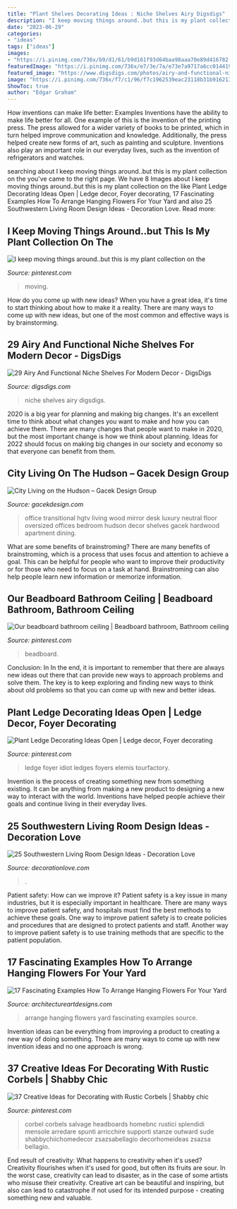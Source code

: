 ```yaml
---
title: "Plant Shelves Decorating Ideas : Niche Shelves Airy Digsdigs"
description: "I keep moving things around..but this is my plant collection on the"
date: "2023-06-29"
categories:
- "ideas"
tags: ["ideas"]
images:
- "https://i.pinimg.com/736x/b9/d1/61/b9d161f93d64baa98aaa70e89d416782.jpg"
featuredImage: "https://i.pinimg.com/736x/e7/3e/7a/e73e7a9717a6cc0144198e043d6f8460--bathroom-ceilings-ceiling-ideas.jpg"
featured_image: "https://www.digsdigs.com/photos/airy-and-functional-niche-shelves-for-modern-decor-1.jpg"
image: "https://i.pinimg.com/736x/f7/c1/96/f7c1962539eac23118b31b91621357fb.jpg"
ShowToc: true
author: "Edgar Graham"
---
```



How inventions can make life better: Examples
Inventions have the ability to make life better for all. One example of this is the invention of the printing press. The press allowed for a wider variety of books to be printed, which in turn helped improve communication and knowledge. Additionally, the press helped create new forms of art, such as painting and sculpture. Inventions also play an important role in our everyday lives, such as the invention of refrigerators and watches.

	

		
searching about I keep moving things around..but this is my plant collection on the you've came to the right page. We have 8 Images about I keep moving things around..but this is my plant collection on the like Plant Ledge Decorating Ideas Open | Ledge decor, Foyer decorating, 17 Fascinating Examples How To Arrange Hanging Flowers For Your Yard and also 25 Southwestern Living Room Design Ideas - Decoration Love. Read more:
		
    
## I Keep Moving Things Around..but This Is My Plant Collection On The

<img loading=lazy src="https://i.pinimg.com/736x/f7/c1/96/f7c1962539eac23118b31b91621357fb.jpg" onerror="this.onerror=null;this.src='https://tse1.mm.bing.net/th?id=OIP.Q53dc35hGkTI7Nm4AQJyiwHaMF&amp;pid=15.1';" alt="I keep moving things around..but this is my plant collection on the">

_Source: pinterest.com_

>moving. 

	

How do you come up with new ideas?
When you have a great idea, it's time to start thinking about how to make it a reality. There are many ways to come up with new ideas, but one of the most common and effective ways is by brainstorming.

    
## 29 Airy And Functional Niche Shelves For Modern Decor - DigsDigs

<img loading=lazy src="https://www.digsdigs.com/photos/airy-and-functional-niche-shelves-for-modern-decor-1.jpg" onerror="this.onerror=null;this.src='https://tse1.mm.bing.net/th?id=OIP.nQyWyZfJy4E9xXYDVbPaagHaLL&amp;pid=15.1';" alt="29 Airy And Functional Niche Shelves For Modern Decor - DigsDigs">

_Source: digsdigs.com_

>niche shelves airy digsdigs. 

	

2020 is a big year for planning and making big changes. It's an excellent time to think about what changes you want to make and how you can achieve them.
There are many changes that people want to make in 2020, but the most important change is how we think about planning. Ideas for 2022 should focus on making big changes in our society and economy so that everyone can benefit from them.

    
## City Living On The Hudson – Gacek Design Group

<img loading=lazy src="http://www.gacekdesign.com/wp-content/uploads/luxurycondo-04.jpg" onerror="this.onerror=null;this.src='https://tse3.mm.bing.net/th?id=OIP.kMiFwLiZcTPiGiselVJM6QHaFj&amp;pid=15.1';" alt="City Living on the Hudson – Gacek Design Group">

_Source: gacekdesign.com_

>office transitional hgtv living wood mirror desk luxury neutral floor oversized offices bedroom hudson decor shelves gacek hardwood apartment dining. 

	

What are some benefits of brainstroming?
There are many benefits of brainstroming, which is a process that uses focus and attention to achieve a goal. This can be helpful for people who want to improve their productivity or for those who need to focus on a task at hand. Brainstroming can also help people learn new information or memorize information.

    
## Our Beadboard Bathroom Ceiling | Beadboard Bathroom, Bathroom Ceiling

<img loading=lazy src="https://i.pinimg.com/736x/e7/3e/7a/e73e7a9717a6cc0144198e043d6f8460--bathroom-ceilings-ceiling-ideas.jpg" onerror="this.onerror=null;this.src='https://tse4.mm.bing.net/th?id=OIP.V6iWJsLthU6PlI7EyjGmuAHaJ3&amp;pid=15.1';" alt="Our beadboard bathroom ceiling | Beadboard bathroom, Bathroom ceiling">

_Source: pinterest.com_

>beadboard. 

	

Conclusion: In
In the end, it is important to remember that there are always new ideas out there that can provide new ways to approach problems and solve them. The key is to keep exploring and finding new ways to think about old problems so that you can come up with new and better ideas.

    
## Plant Ledge Decorating Ideas Open | Ledge Decor, Foyer Decorating

<img loading=lazy src="https://i.pinimg.com/736x/b7/e0/c9/b7e0c96c9c295ab66cb783d4d468bbac.jpg" onerror="this.onerror=null;this.src='https://tse2.mm.bing.net/th?id=OIP.2zRlFEtIpjfa24i23kGlvwHaLK&amp;pid=15.1';" alt="Plant Ledge Decorating Ideas Open | Ledge decor, Foyer decorating">

_Source: pinterest.com_

>ledge foyer idiot ledges foyers elemis tourfactory. 

	

Invention is the process of creating something new from something existing. It can be anything from making a new product to designing a new way to interact with the world. Inventions have helped people achieve their goals and continue living in their everyday lives.

    
## 25 Southwestern Living Room Design Ideas - Decoration Love

<img loading=lazy src="https://www.decorationlove.com/wp-content/uploads/2016/04/Southwestern-Living-Room-Design-Inspiration.jpg" onerror="this.onerror=null;this.src='https://tse3.mm.bing.net/th?id=OIP.fRcPORZluzOqJW0hcShp6gHaJ4&amp;pid=15.1';" alt="25 Southwestern Living Room Design Ideas - Decoration Love">

_Source: decorationlove.com_

>. 

	

Patient safety: How can we improve it?
Patient safety is a key issue in many industries, but it is especially important in healthcare. There are many ways to improve patient safety, and hospitals must find the best methods to achieve these goals. One way to improve patient safety is to create policies and procedures that are designed to protect patients and staff. Another way to improve patient safety is to use training methods that are specific to the patient population.

    
## 17 Fascinating Examples How To Arrange Hanging Flowers For Your Yard

<img loading=lazy src="https://www.architectureartdesigns.com/wp-content/uploads/2016/08/2-43.jpg" onerror="this.onerror=null;this.src='https://tse3.mm.bing.net/th?id=OIP.W9_4eHYBqHWw7N_60o4eAwDIEs&amp;pid=15.1';" alt="17 Fascinating Examples How To Arrange Hanging Flowers For Your Yard">

_Source: architectureartdesigns.com_

>arrange hanging flowers yard fascinating examples source. 

	

Invention ideas can be everything from improving a product to creating a new way of doing something. There are many ways to come up with new invention ideas and no one approach is wrong.

    
## 37 Creative Ideas For Decorating With Rustic Corbels | Shabby Chic

<img loading=lazy src="https://i.pinimg.com/736x/b9/d1/61/b9d161f93d64baa98aaa70e89d416782.jpg" onerror="this.onerror=null;this.src='https://tse1.mm.bing.net/th?id=OIP.yfK_Rl4z-lQs-CxwjJ8C6AHaNe&amp;pid=15.1';" alt="37 Creative Ideas for Decorating with Rustic Corbels | Shabby chic">

_Source: pinterest.com_

>corbel corbels salvage headboards homebnc rustici splendidi mensole arredare spunti arricchire supporti stanze outward sude shabbychiichomedecor zsazsabellagio decorhomeideas zsazsa bellagio. 

	

End result of creativity: What happens to creativity when it's used?
Creativity flourishes when it's used for good, but often its fruits are sour. In the worst case, creativity can lead to disaster, as in the case of some artists who misuse their creativity. Creative art can be beautiful and inspiring, but also can lead to catastrophe if not used for its intended purpose - creating something new and valuable.

